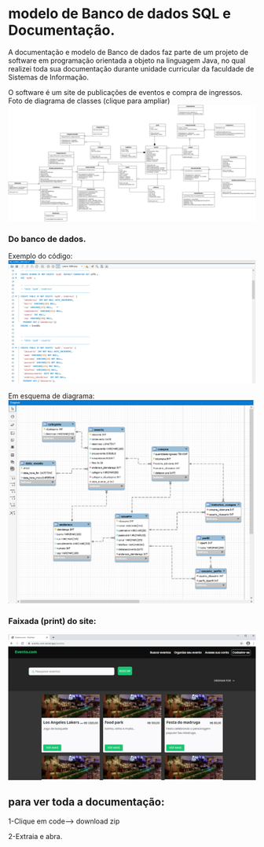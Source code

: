 # modelo de Banco de dados SQL e Documentação.
A documentação e modelo de Banco de dados faz parte de um projeto de software em programação orientada a objeto na linguagem Java, no qual realizei toda sua documentação durante unidade curricular da faculdade de Sistemas de Informação.


O software é um site de publicações de eventos e compra de ingressos.
Foto de diagrama de classes (clique para ampliar)
![diagrama](https://github.com/AlexPereiraChaves/BD-documentation_POO_MVC/blob/main/av3_diagrama_classes.png)
### Do banco de dados.
Exemplo do código:
![codigo](https://github.com/AlexPereiraChaves/BD-documentation_POO_MVC/blob/main/sql_code_example.png)


Em esquema de diagrama:
![bd_diagrama](https://github.com/AlexPereiraChaves/BD-documentation_POO_MVC/blob/main/sql_diagram_example.png)


### Faixada (print) do site:
![site](https://github.com/AlexPereiraChaves/BD-documentation_POO_MVC/blob/main/foto_faixada.png)

## para ver toda a documentação:
1-Clique em code--> download zip

2-Extraia e abra. 
